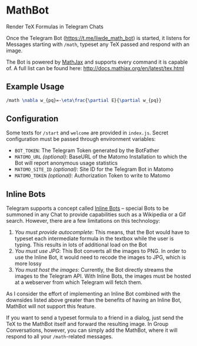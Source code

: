 # MathBot
Render TeX Formulas in Telegram Chats

Once the Telegram Bot (https://t.me/liwde_math_bot) is started, it listens for Messages starting with `/math`, typeset any TeX passed and respond with an image.

The Bot is powered by [MathJax](https://www.mathjax.org/) and supports every command it is capable of. A full list can be found here: http://docs.mathjax.org/en/latest/tex.html

## Example Usage

```latex
/math \nabla w_{pq}=-\eta\frac{\partial E}{\partial w_{pq}}
```

## Configuration

Some texts for `/start` and `welcome` are provided in `index.js`. Secret configuration must be passed through environment variables:

- `BOT_TOKEN`: The Telegram Token generated by the BotFather
- `MATOMO_URL` _(optional)_: BaseURL of the Matomo Installation to which the Bot will report anonymous usage statistics
- `MATOMO_SITE_ID` _(optional)_: Site ID for the Telegram Bot in Matomo
- `MATOMO_TOKEN` _(optional)_: Authorization Token to write to Matomo

## Inline Bots

Telegram supports a concept called [Inline Bots](https://core.telegram.org/bots/inline) – special Bots to be summoned in any Chat to provide capabilities such as a Wikipedia or a Gif search. However, there are a few limitations on this technology:

1. _You must provide autocomplete_: This means, that the Bot would have to typeset each intermediate formula in the textbox while the user is typing. This results in lots of additional load on the Bot
2. _You must use JPG_: This Bot converts all the images to PNG. In order to use the Inline Bot, it would need to recode the images to JPG, which is more lossy
3. _You must host the images_: Currently, the Bot directly streams the images to the Telegram API. With Inline Bots, the images must be hosted at a webserver from which Telegram will fetch them.

As I consider the effort of implementing an Inline Bot combined with the downsides listed above greater than the benefits of having an Inline Bot, MathBot will not support this feature.

If you want to send a typeset formula to a friend in a dialog, just send the TeX to the MathBot itself and forward the resulting image. In Group Conversations, however, you can simply add the MathBot, where it will respond to all your `/math`-related messages.
